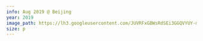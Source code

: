 ```yaml
---
info: Aug 2019 @ Beijing
year: 2019
image_path: https://lh3.googleusercontent.com/JUVRFxGBWsRdSEi3GGQVYUY-mOQmmjOijYkwpTNq8DNQDEXztY4TL9GjEXj3_yMr0RAZhnRq8lKIQJmi8Gg2i6nI4pZuEzTyE12cgfjKeyCn-sN5BFcewNdVnq1fegU3T9ky33m0oQ
size: p
---
```



